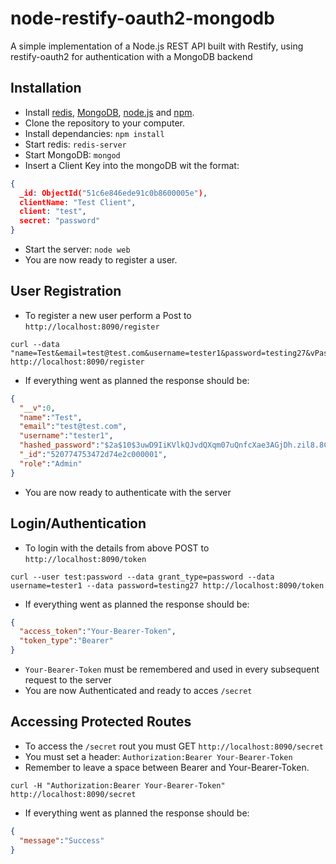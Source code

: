 node-restify-oauth2-mongodb
===========================

A simple implementation of a Node.js REST API built with Restify, using restify-oauth2 for authentication with a MongoDB backend

Installation
------------

- Install [redis](http://redis.io/), [MongoDB](http://www.mongodb.org/), [node.js](http://nodejs.org/) and [npm](http://npmjs.org/).
- Clone the repository to your computer.
- Install dependancies: `npm install`
- Start redis: `redis-server`
- Start MongoDB: `mongod`
- Insert a Client Key into the mongoDB wit the format: 

```JSON
{
  _id: ObjectId("51c6e846ede91c0b8600005e"),
  clientName: "Test Client",
  client: "test",
  secret: "password"
}
```
- Start the server: `node web`
- You are now ready to register a user.

User Registration
-----------------
- To register a new user perform a Post to `http://localhost:8090/register`

```
curl --data "name=Test&email=test@test.com&username=tester1&password=testing27&vPassword=testing27&role=Admin" http://localhost:8090/register
```
- If everything went as planned the response should be: 

```JSON
{
  "__v":0,
  "name":"Test",
  "email":"test@test.com",
  "username":"tester1",
  "hashed_password":"$2a$10$3uwD9IiKVlkQJvdQXqm07uQnfcXae3AGjDh.zil8.8CgtlQ2MuACK",
  "_id":"520774753472d74e2c000001",
  "role":"Admin"
}
```

- You are now ready to authenticate with the server

Login/Authentication
--------------------
- To login with the details from above POST to `http://localhost:8090/token`

```
curl --user test:password --data grant_type=password --data username=tester1 --data password=testing27 http://localhost:8090/token
```

- If everything went as planned the response should be: 

```JSON
{
  "access_token":"Your-Bearer-Token",
  "token_type":"Bearer"
}
```

- `Your-Bearer-Token` must be remembered and used in every subsequent request to the server 
- You are now Authenticated and ready to acces `/secret`

Accessing Protected Routes
--------------------------
- To access the `/secret` rout you must GET `http://localhost:8090/secret`
- You must set a header: `Authorization:Bearer Your-Bearer-Token`
- Remember to leave a space between Bearer and Your-Bearer-Token.

```
curl -H "Authorization:Bearer Your-Bearer-Token" http://localhost:8090/secret
```

- If everything went as planned the response should be: 

```JSON
{
  "message":"Success"
}
```
